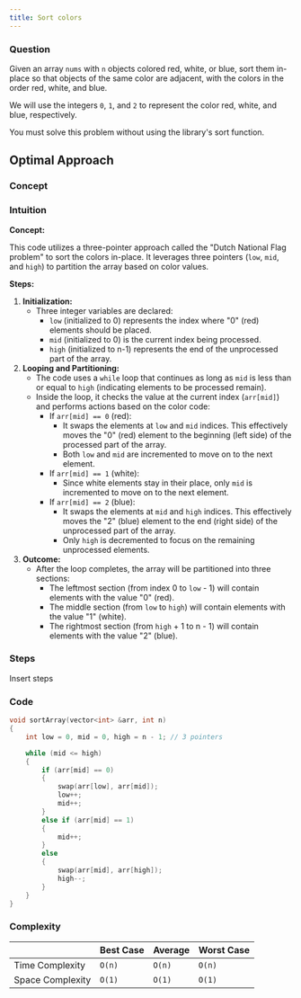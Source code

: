 ```yaml
---
title: Sort colors
---
```


### Question

Given an array `nums` with `n` objects colored red, white, or blue, sort them in-place so that objects of the same color are adjacent, with the colors in the order red, white, and blue.

We will use the integers `0`, `1`, and `2` to represent the color red, white, and blue, respectively.

You must solve this problem without using the library's sort function.

## Optimal Approach

### Concept

### Intuition

**Concept:**

This code utilizes a three-pointer approach called the "Dutch National Flag problem" to sort the colors in-place. It leverages three pointers (`low`, `mid`, and `high`) to partition the array based on color values.

**Steps:**

1. **Initialization:**
   - Three integer variables are declared:
     - `low` (initialized to 0) represents the index where "0" (red) elements should be placed.
     - `mid` (initialized to 0) is the current index being processed.
     - `high` (initialized to n-1) represents the end of the unprocessed part of the array.
2. **Looping and Partitioning:**
   - The code uses a `while` loop that continues as long as `mid` is less than or equal to `high` (indicating elements to be processed remain).
   - Inside the loop, it checks the value at the current index (`arr[mid]`) and performs actions based on the color code:
     - If `arr[mid] == 0` (red):
       - It swaps the elements at `low` and `mid` indices. This effectively moves the "0" (red) element to the beginning (left side) of the processed part of the array.
       - Both `low` and `mid` are incremented to move on to the next element.
     - If `arr[mid] == 1` (white):
       - Since white elements stay in their place, only `mid` is incremented to move on to the next element.
     - If `arr[mid] == 2` (blue):
       - It swaps the elements at `mid` and `high` indices. This effectively moves the "2" (blue) element to the end (right side) of the unprocessed part of the array.
       - Only `high` is decremented to focus on the remaining unprocessed elements.
3. **Outcome:**
   - After the loop completes, the array will be partitioned into three sections:
     - The leftmost section (from index 0 to `low` - 1) will contain elements with the value "0" (red).
     - The middle section (from `low` to `high`) will contain elements with the value "1" (white).
     - The rightmost section (from `high` + 1 to n - 1) will contain elements with the value "2" (blue).

### Steps

Insert steps

### Code

```cpp [Sort color]
void sortArray(vector<int> &arr, int n)
{
	int low = 0, mid = 0, high = n - 1; // 3 pointers

	while (mid <= high)
	{
		if (arr[mid] == 0)
		{
			swap(arr[low], arr[mid]);
			low++;
			mid++;
		}
		else if (arr[mid] == 1)
		{
			mid++;
		}
		else
		{
			swap(arr[mid], arr[high]);
			high--;
		}
	}
}
```

### Complexity

|                  | Best Case | Average | Worst Case |
| ---------------- | --------- | ------- | ---------- |
| Time Complexity  | `O(n)`    | `O(n)`  | `O(n)`     |
| Space Complexity | `O(1)`    | `O(1)`  | `O(1)`     |
